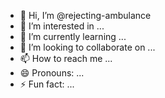 - 👋 Hi, I’m @rejecting-ambulance
- 👀 I’m interested in ...
- 🌱 I’m currently learning ...
- 💞️ I’m looking to collaborate on ...
- 📫 How to reach me ...
- 😄 Pronouns: ...
- ⚡ Fun fact: ...

<!---
rejecting-ambulance/rejecting-ambulance is a ✨ special ✨ repository because its `README.md` (this file) appears on your GitHub profile.
You can click the Preview link to take a look at your changes.
--->
